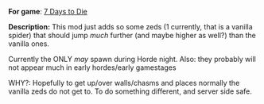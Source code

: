 **For game**: [7 Days to Die](https://7daystodie.com)

**Description:**
This mod just adds so some zeds (1 currently, that is a vanilla spider) that should jump *much* further (and maybe higher as well?) than the vanilla ones.

Currently the ONLY *may* spawn during Horde night. Also: they probably will not appear much in early hordes/early gamestages

WHY?: Hopefully to get up/over walls/chasms and places normally the vanilla zeds do not get to. To do something different, and server side safe.
